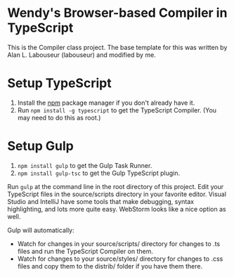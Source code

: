 Wendy's Browser-based Compiler in TypeScript
============================================

This is the Compiler class project. The base template for this was written by Alan L. Labouseur (labouseur) and modified by me.

Setup TypeScript
================

1. Install the [npm](https://www.npmjs.org/) package manager if you don't already have it.
2. Run `npm install -g typescript` to get the TypeScript Compiler. (You may need to do this as root.)


Setup Gulp
==========

1. `npm install gulp` to get the Gulp Task Runner.
2. `npm install gulp-tsc` to get the Gulp TypeScript plugin.


Run `gulp` at the command line in the root directory of this project.
Edit your TypeScript files in the source/scripts directory in your favorite editor.
Visual Studio and IntelliJ have some tools that make debugging, syntax highlighting, and lots more quite easy.
WebStorm looks like a nice option as well.

Gulp will automatically:

* Watch for changes in your source/scripts/ directory for changes to .ts files and run the TypeScript Compiler on them.
* Watch for changes to your source/styles/ directory for changes to .css files and copy them to the distrib/ folder if you have them there.
